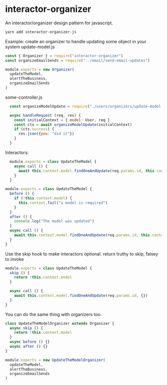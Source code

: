 # interactor-organizer
An interactor/organizer design pattern for javascript.

```sh
yarn add interactor-organizer-js
```

Example: create an organizer to handle updating some object in your system
update-model.js
```js
const { Organizer } = require("interactor-organizer")
const organizeEmailSends = require("../email/send-email-updates")

module.exports = new Organizer(
  updateTheModel,
  alertTheBusiness,
  organizeEmailSends
)
```
some-controller.js
```js
  const organizeModelUpdate = require("./users/organizers/update-model.js")

  async handleRequest (req, res) {
    const initialContext = { model: User, req }
    const ctx = await organizeModelUpdate(initialContext)
    if (ctx.success) {
      res.json({you: "did it"})
    }
  }
```

Interactors:
```js
  module.exports = class UpdateTheModel {
    async call () {
      await this.context.model.findOneAndUpdate(req.params.id, this.context.req.body)
    }
  }
```

```js
module.exports = class UpdateTheModel {
  before () {
    if (!this.context.model) {
      this.context.fail("a model is required")
    }
  }
  after () {
    console.log("The model was updated")
  }
  async call () {
    await this.context.model.findOneAndUpdate(req.params.id, this.context.req.body)
  }
}
```

Use the skip hook to make interactors optional. return truthy to skip, falsey to invoke
```js
module.exports = class UpdateTheModel {
  skip () {
    return !this.context.model
  }

  async call () {
    await this.context.model.findOneAndUpdate(req.params.id, {})
  }
}
```


You can do the same thing with organizers too.
```js
class UpdateTheModelOrganizer extends Organizer {
  async skip () {
    return !this.context.model
  }
  async before () {}
  async after () {}
}

module.exports = new UpdateTheModelOrganizer(
  updateTheModel,
  alertTheBusiness,
  organizeEmailSends
)
```
